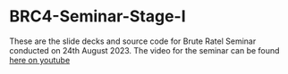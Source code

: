 # BRC4-Seminar-Stage-I
These are the slide decks and source code for Brute Ratel Seminar conducted on 24th August 2023. The video for the seminar can be found [here on youtube](https://www.youtube.com/watch?v=KKS6ZqeMLCI)
